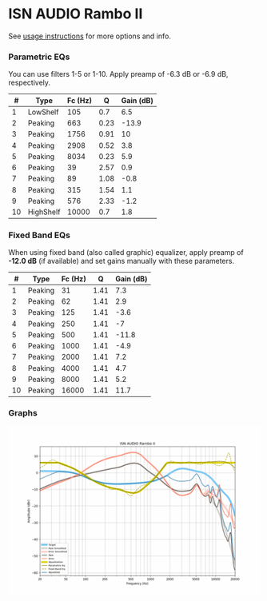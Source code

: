 # ISN AUDIO Rambo II
See [usage instructions](https://github.com/jaakkopasanen/AutoEq#usage) for more options and info.

### Parametric EQs
You can use filters 1-5 or 1-10. Apply preamp of -6.3 dB or -6.9 dB, respectively.

|   # | Type      |   Fc (Hz) |    Q |   Gain (dB) |
|-----|-----------|-----------|------|-------------|
|   1 | LowShelf  |       105 | 0.7  |         6.5 |
|   2 | Peaking   |       663 | 0.23 |       -13.9 |
|   3 | Peaking   |      1756 | 0.91 |        10   |
|   4 | Peaking   |      2908 | 0.52 |         3.8 |
|   5 | Peaking   |      8034 | 0.23 |         5.9 |
|   6 | Peaking   |        39 | 2.57 |         0.9 |
|   7 | Peaking   |        89 | 1.08 |        -0.8 |
|   8 | Peaking   |       315 | 1.54 |         1.1 |
|   9 | Peaking   |       576 | 2.33 |        -1.2 |
|  10 | HighShelf |     10000 | 0.7  |         1.8 |

### Fixed Band EQs
When using fixed band (also called graphic) equalizer, apply preamp of **-12.0 dB** (if available) and set gains manually with these parameters.

|   # | Type    |   Fc (Hz) |    Q |   Gain (dB) |
|-----|---------|-----------|------|-------------|
|   1 | Peaking |        31 | 1.41 |         7.3 |
|   2 | Peaking |        62 | 1.41 |         2.9 |
|   3 | Peaking |       125 | 1.41 |        -3.6 |
|   4 | Peaking |       250 | 1.41 |        -7   |
|   5 | Peaking |       500 | 1.41 |       -11.8 |
|   6 | Peaking |      1000 | 1.41 |        -4.9 |
|   7 | Peaking |      2000 | 1.41 |         7.2 |
|   8 | Peaking |      4000 | 1.41 |         4.7 |
|   9 | Peaking |      8000 | 1.41 |         5.2 |
|  10 | Peaking |     16000 | 1.41 |        11.7 |

### Graphs
![](./ISN%20AUDIO%20Rambo%20II.png)
